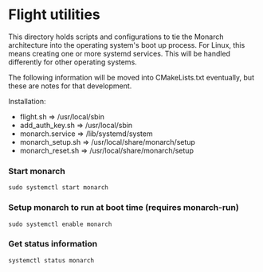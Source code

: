 # Flight utilities
This directory holds scripts and configurations to tie
the Monarch architecture into the operating system's
boot up process. For Linux, this means creating one or
more systemd services. This will be handled differently
for other operating systems.

The following information will be moved into CMakeLists.txt
eventually, but these are notes for that development.

Installation:
- flight.sh => /usr/local/sbin
- add_auth_key.sh => /usr/local/sbin
- monarch.service => /lib/systemd/system
- monarch_setup.sh => /usr/local/share/monarch/setup
- monarch_reset.sh => /usr/local/share/monarch/setup

### Start monarch 
`sudo systemctl start monarch`

### Setup monarch to run at boot time (requires monarch-run)
`sudo systemctl enable monarch`

### Get status information
`systemctl status monarch`

